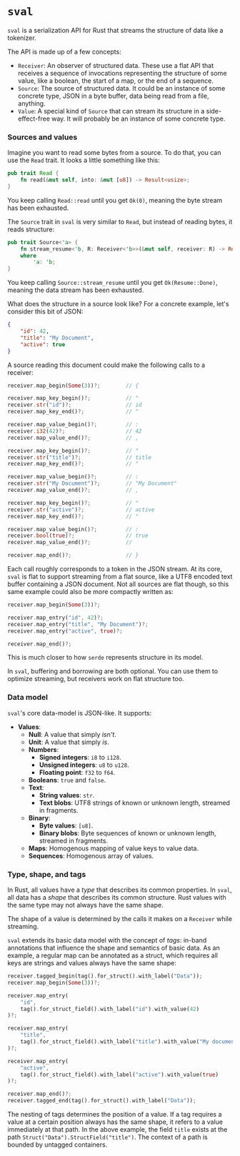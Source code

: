 # `sval`

`sval` is a serialization API for Rust that streams the structure of data like a tokenizer.

The API is made up of a few concepts:

- `Receiver`: An observer of structured data. These use a flat API that receives a sequence of invocations representing the structure of some value, like a boolean, the start of a map, or the end of a sequence.
- `Source`: The source of structured data. It could be an instance of some concrete type, JSON in a byte buffer, data being read from a file, anything.
- `Value`: A special kind of `Source` that can stream its structure in a side-effect-free way. It will probably be an instance of some concrete type.

### Sources and values

Imagine you want to read some bytes from a source. To do that, you can use the `Read` trait. It looks a little something like this:

```rust
pub trait Read {
    fn read(&mut self, into: &mut [u8]) -> Result<usize>;
}
```

You keep calling `Read::read` until you get `Ok(0)`, meaning the byte stream has been exhausted.

The `Source` trait in `sval` is very similar to `Read`, but instead of reading bytes, it reads structure:

```rust
pub trait Source<'a> {
    fn stream_resume<'b, R: Receiver<'b>>(&mut self, receiver: R) -> Result<Resume>
    where
        'a: 'b;
}
```

You keep calling `Source::stream_resume` until you get `Ok(Resume::Done)`, meaning the data stream has been exhausted.

What does the structure in a source look like? For a concrete example, let's consider this bit of JSON:

```json
{
    "id": 42,
    "title": "My Document",
    "active": true
}
```

A source reading this document could make the following calls to a receiver:

```rust
receiver.map_begin(Some(3))?;        // {

receiver.map_key_begin()?;           // "
receiver.str("id")?;                 // id
receiver.map_key_end()?;             // "

receiver.map_value_begin()?;         // :
receiver.i32(42)?;                   // 42
receiver.map_value_end()?;           // ,

receiver.map_key_begin()?;           // "
receiver.str("title")?;              // title
receiver.map_key_end()?;             // "

receiver.map_value_begin()?;         // :
receiver.str("My Document")?;        // "My Document"
receiver.map_value_end()?;           // ,

receiver.map_key_begin()?;           // "
receiver.str("active")?;             // active
receiver.map_key_end()?;             // "

receiver.map_value_begin()?;         // :
receiver.bool(true)?;                // true
receiver.map_value_end()?;           // 

receiver.map_end()?;                 // }
```

Each call roughly corresponds to a token in the JSON stream. At its core, `sval` is flat to support streaming from a flat source, like a UTF8 encoded text buffer containing a JSON document. Not all sources are flat though, so this same example could also be more compactly written as:

```rust
receiver.map_begin(Some(3))?;

receiver.map_entry("id", 42)?;
receiver.map_entry("title", "My Document")?;
receiver.map_entry("active", true)?;

receiver.map_end()?;
```

This is much closer to how `serde` represents structure in its model.

In `sval`, buffering and borrowing are both optional. You can use them to optimize streaming, but receivers work on flat structure too.

### Data model

`sval`'s core data-model is JSON-like. It supports:

- **Values**:
    - **Null**: A value that simply _isn't_.
    - **Unit**: A value that simply _is_.
    - **Numbers**:
        - **Signed integers**: `i8` to `i128`.
        - **Unsigned integers**: `u8` to `u128`.
        - **Floating point**: `f32` to `f64`.
    - **Booleans**: `true` and `false`.
    - **Text**:
        - **String values**: `str`.
        - **Text blobs**: UTF8 strings of known or unknown length, streamed in fragments.
    - **Binary**:
        - **Byte values**: `[u8]`.
        - **Binary blobs**: Byte sequences of known or unknown length, streamed in fragments.
    - **Maps**: Homogenous mapping of value keys to value data.
    - **Sequences**: Homogenous array of values.

### Type, shape, and tags

In Rust, all values have a _type_ that describes its common properties. In `sval`, all data has a _shape_ that describes its common structure. Rust values with the same type may not always have the same shape.

The shape of a value is determined by the calls it makes on a `Receiver` while streaming.

`sval` extends its basic data model with the concept of _tags_: in-band annotations that influence the shape and semantics of basic data. As an example, a regular map can be annotated as a struct, which requires all keys are strings and values always have the same shape:

```rust
receiver.tagged_begin(tag().for_struct().with_label("Data"));
receiver.map_begin(Some(3))?;

receiver.map_entry(
    "id",
    tag().for_struct_field().with_label("id").with_value(42)
)?;

receiver.map_entry(
    "title",
    tag().for_struct_field().with_label("title").with_value("My document")
)?;

receiver.map_entry(
    "active",
    tag().for_struct_field().with_label("active").with_value(true)
)?;

receiver.map_end()?;
receiver.tagged_end(tag().for_struct().with_label("Data"));
```

The nesting of tags determines the position of a value. If a tag requires a value at a certain position always has the same shape, it refers to a value immediately at that path. In the above example, the field `title` exists at the path `Struct("Data").StructField("title")`. The context of a path is bounded by untagged containers.
